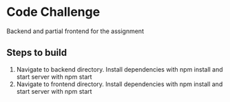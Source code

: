 # Code Challenge

Backend and partial frontend for the assignment 

## Steps to build

1. Navigate to backend directory. Install dependencies with npm install and start server with npm start
2. Navigate to frontend directory. Install dependencies with npm install and start server with npm start

